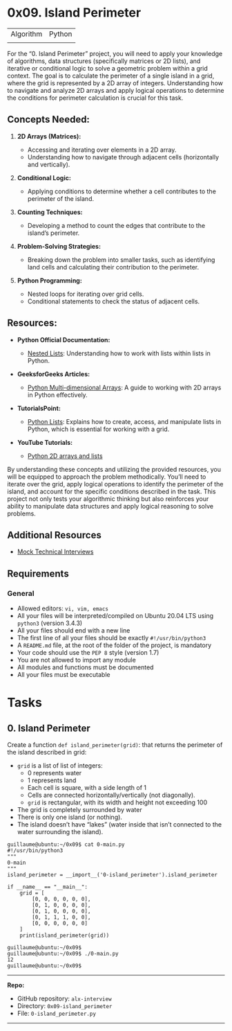 # 0x09. Island Perimeter

| | |
|-|-|
| Algorithm | Python |
| | |




For the “0. Island Perimeter” project, you will need to apply your knowledge of algorithms, data structures (specifically matrices or 2D lists), and iterative or conditional logic to solve a geometric problem within a grid context. The goal is to calculate the perimeter of a single island in a grid, where the grid is represented by a 2D array of integers. Understanding how to navigate and analyze 2D arrays and apply logical operations to determine the conditions for perimeter calculation is crucial for this task.

## Concepts Needed:
1. **2D Arrays (Matrices):**

    - Accessing and iterating over elements in a 2D array.
    - Understanding how to navigate through adjacent cells (horizontally and vertically).

1. **Conditional Logic:**

    - Applying conditions to determine whether a cell contributes to the perimeter of the island.

1. **Counting Techniques:**

    - Developing a method to count the edges that contribute to the island’s perimeter.

1. **Problem-Solving Strategies:**

    - Breaking down the problem into smaller tasks, such as identifying land cells and calculating their contribution to the perimeter.

1. **Python Programming:**

    - Nested loops for iterating over grid cells.
    - Conditional statements to check the status of adjacent cells.

## Resources:
- **Python Official Documentation:**
    - [Nested Lists](https://intranet.alxswe.com/rltoken/8SPalOgoGDWQChVbct0p1g): Understanding how to work with lists within lists in Python.

- **GeeksforGeeks Articles:**
    - [Python Multi-dimensional Arrays](https://intranet.alxswe.com/rltoken/IYcYmeVlCfF-F7Szn1fzfQ): A guide to working with 2D arrays in Python effectively.

- **TutorialsPoint:**
    - [Python Lists](https://intranet.alxswe.com/rltoken/TZ8UtQaRxN5cFf8c1TB-rw): Explains how to create, access, and manipulate lists in Python, which is essential for working with a grid.

- **YouTube Tutorials:**
    - [Python 2D arrays and lists](https://intranet.alxswe.com/rltoken/H7SwlI_XYDpwYonNYKXQfg)


By understanding these concepts and utilizing the provided resources, you will be equipped to approach the problem methodically. You’ll need to iterate over the grid, apply logical operations to identify the perimeter of the island, and account for the specific conditions described in the task. This project not only tests your algorithmic thinking but also reinforces your ability to manipulate data structures and apply logical reasoning to solve problems.


## Additional Resources
- [Mock Technical Interviews](https://intranet.alxswe.com/rltoken/9ZYjQgC9HvOLZiHxmgd89Q)

## Requirements
### General
- Allowed editors: `vi, vim, emacs`
- All your files will be interpreted/compiled on Ubuntu 20.04 LTS using `python3` (version 3.4.3)
- All your files should end with a new line
- The first line of all your files should be exactly `#!/usr/bin/python3`
- A `README.md` file, at the root of the folder of the project, is mandatory
- Your code should use the `PEP 8` style (version 1.7)
- You are not allowed to import any module
- All modules and functions must be documented
- All your files must be executable


# Tasks

## 0. Island Perimeter
Create a function `def island_perimeter(grid)`: that returns the perimeter of the island described in grid:
- `grid` is a list of list of integers:
    - 0 represents water
    - 1 represents land
    - Each cell is square, with a side length of 1
    - Cells are connected horizontally/vertically (not diagonally).
    - `grid` is rectangular, with its width and height not exceeding 100
- The grid is completely surrounded by water
- There is only one island (or nothing).
- The island doesn’t have “lakes” (water inside that isn’t connected to the water surrounding the island).

```
guillaume@ubuntu:~/0x09$ cat 0-main.py
#!/usr/bin/python3
"""
0-main
"""
island_perimeter = __import__('0-island_perimeter').island_perimeter

if __name__ == "__main__":
    grid = [
        [0, 0, 0, 0, 0, 0],
        [0, 1, 0, 0, 0, 0],
        [0, 1, 0, 0, 0, 0],
        [0, 1, 1, 1, 0, 0],
        [0, 0, 0, 0, 0, 0]
    ]
    print(island_perimeter(grid))

guillaume@ubuntu:~/0x09$ 
guillaume@ubuntu:~/0x09$ ./0-main.py
12
guillaume@ubuntu:~/0x09$ 
```
<hr>

**Repo:**
- GitHub repository: `alx-interview`
- Directory: `0x09-island_perimeter`
- File: `0-island_perimeter.py`

<hr>
<br>